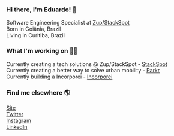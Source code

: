 ### Hi there, I'm Eduardo! 👋
Software Engineering Specialist at [Zup/StackSpot](https://www.stackspot.com) <br>
Born in Goiânia, Brazil <br>
Living in Curitiba, Brazil

### What I'm working on 👨‍💻
Currently creating a tech solutions @ Zup/StackSpot - [StackSpot](http://stackspot.com) <br>
Currently creating a better way to solve urban mobility - [Parkr](http://parkr.com.br) <br>
Currently building a Incorporei - [Incorporei](http://incorporei.com.br) <br>

### Find me elsewhere 🌎
[Site](https://eduardo.bellinat.com) <br>
[Twitter](https://twitter.com/eduardobellinat) <br>
[Instagram](https://instagram.com/eduardobellinat) <br>
[LinkedIn](https://www.linkedin.com/in/eduardobellinat) <br>
